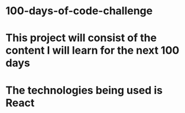 # 100-days-of-code-challenge
# This project will consist of the content I will learn for the next 100 days
# The technologies being used is React
